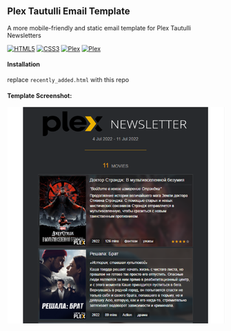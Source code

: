 ## Plex Tautulli Email Template
A more mobile-friendly and static email template for Plex Tautulli Newsletters

[![HTML5](https://img.shields.io/badge/html5-%23E34F26.svg?style=for-the-badge&logo=html5&logoColor=white)](https://aumm.ru) [![CSS3](https://img.shields.io/badge/css3-%231572B6.svg?style=for-the-badge&logo=css3&logoColor=white)](https://aumm.ru) [![Plex](https://img.shields.io/badge/Plex-3C3C3D?style=for-the-badge&logo=Plex&logoColor=F47521)](https://plex.tv) [![Plex](https://img.shields.io/badge/Tautulli-3C3C3D?style=for-the-badge&logo=Plex&logoColor=F47521)](https://tautulli.com/)

#### Installation
replace `recently_added.html` with this repo

#### Template Screenshot:
![Plex Tautulli Email Template](https://github.com/muxcc/AummGit/raw/master/docs/pub/images/tautulli-mob.png "A more mobile-friendly and static email template for Plex Tautulli Newsletters")
